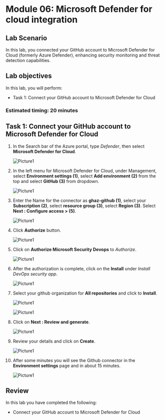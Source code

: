 # Module 06: Microsoft Defender for cloud integration

## Lab Scenario

In this lab, you connected your GitHub account to Microsoft Defender for Cloud (formerly Azure Defender), enhancing security monitoring and threat detection capabilities. 

## Lab objectives
In this lab, you will perform:

- Task 1: Connect your GitHub account to Microsoft Defender for Cloud

### Estimated timing: 20 minutes

## Task 1: Connect your GitHub account to Microsoft Defender for Cloud

1. In the Search bar of the Azure portal, type *Defender*, then select **Microsoft Defender for Cloud**.

   ![Picture1](./images/image1.png)

1. In the left menu for Microsoft Defender for Cloud, under Management, select **Environment settings (1)**, select **Add environment (2)** from the top and select **GitHub (3)** from dropdown.

   ![Picture1](./images/image2.png)

1. Enter the Name for the connector as **ghaz-github (1)**, select your **Subscription (2)**, select **resource group (3)**, select **Region (3)**. Select **Next : Configure access > (5)**.

   ![Picture1](./images/image3.png)

1. Click **Authorize** button.
       
   ![Picture1](./images/image4.png)

1. Click on **Authorize Microsoft Security Devops** to *Authorize*.
   
   ![Picture1](./images/image5.png)

1. After the authorization is complete, click on the **Install** under *Install DevOps security app*.
   
   ![Picture1](./images/image6.png)

1. Select your github organization for **All repositories** and click to **Install**.
   
   ![Picture1](./images/image7.png)
   
   ![Picture1](./images/image8.png)

1. Click on **Next : Review and generate**.
   
   ![Picture1](./images/image9.png)

1. Review your details and click on **Create**.

   ![Picture1](./images/image10.png)
   
1. After some minutes you will see the Github connector in the **Environment settings** page and in about 15 minutes.
   
   ![Picture1](./images/image11.png)                  
   
## Review

In this lab you have completed the following:
+ Connect your GitHub account to Microsoft Defender for Cloud
